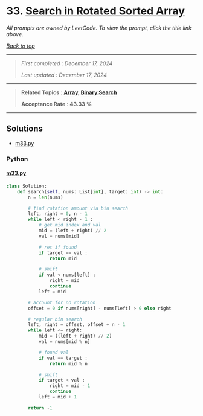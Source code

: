 # 33. [Search in Rotated Sorted Array](<https://leetcode.com/problems/search-in-rotated-sorted-array>)

*All prompts are owned by LeetCode. To view the prompt, click the title link above.*

*[Back to top](<../README.md>)*

------

> *First completed : December 17, 2024*
>
> *Last updated : December 17, 2024*

------

> **Related Topics** : **[Array](<by_topic/Array.md>), [Binary Search](<by_topic/Binary Search.md>)**
>
> **Acceptance Rate** : **43.33 %**

------

## Solutions

- [m33.py](<../my-submissions/m33.py>)
### Python
#### [m33.py](<../my-submissions/m33.py>)
```Python
class Solution:
    def search(self, nums: List[int], target: int) -> int:
        n = len(nums)

        # find rotation amount via bin search
        left, right = 0, n - 1
        while left < right - 1 :
            # get mid index and val
            mid = (left + right) // 2
            val = nums[mid]

            # ret if found
            if target == val :
                return mid

            # shift
            if val < nums[left] :
                right = mid
                continue
            left = mid

        # account for no rotation
        offset = 0 if nums[right] - nums[left] > 0 else right

        # regular bin search
        left, right = offset, offset + n - 1
        while left <= right:
            mid = ((left + right) // 2)
            val = nums[mid % n]

            # found val
            if val == target :
                return mid % n

            # shift
            if target < val :
                right = mid - 1
                continue
            left = mid + 1

        return -1

```


